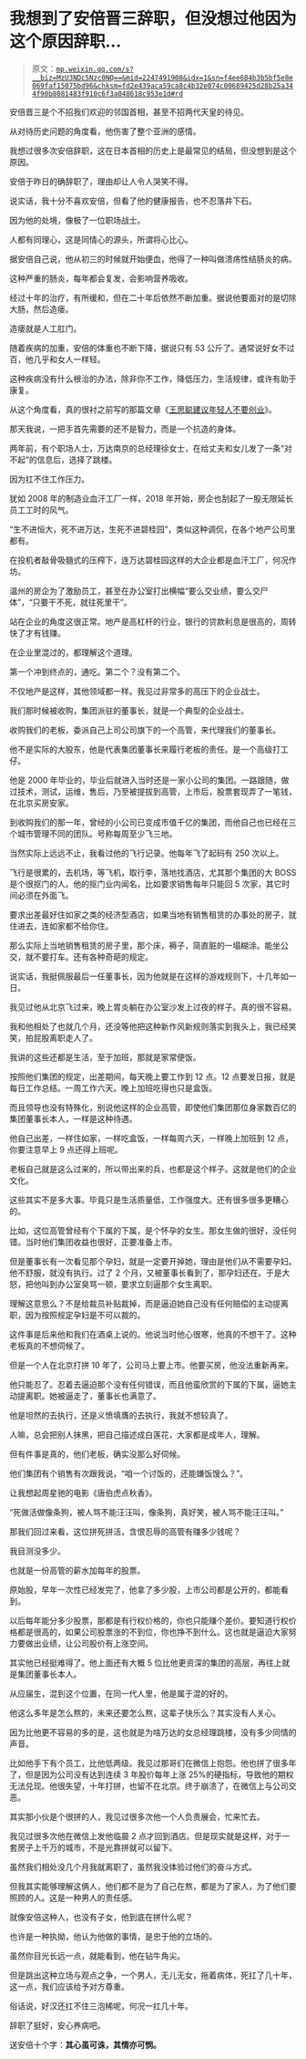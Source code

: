 # 我想到了安倍晋三辞职，但没想过他因为这个原因辞职...

> 原文：[`mp.weixin.qq.com/s?__biz=MzU3NDc5Nzc0NQ==&mid=2247491908&idx=1&sn=f4ee684b3b5bf5e8e069faf15075bd96&chksm=fd2e439aca59ca8c4b32e074c00689425d28b25a344f90b8081483f910c6f3a048618c953e1d#rd`](http://mp.weixin.qq.com/s?__biz=MzU3NDc5Nzc0NQ==&mid=2247491908&idx=1&sn=f4ee684b3b5bf5e8e069faf15075bd96&chksm=fd2e439aca59ca8c4b32e074c00689425d28b25a344f90b8081483f910c6f3a048618c953e1d#rd)

安倍晋三是个不招我们欢迎的邻国首相，甚至不招两代天皇的待见。

从对待历史问题的角度看，他伤害了整个亚洲的感情。 

我想过很多次安倍辞职，这在日本首相的历史上是最常见的结局，但没想到是这个原因。

安倍于昨日的确辞职了，理由却让人令人哭笑不得。

说实话，我十分不喜欢安倍，但看了他的健康报告，也不忍落井下石。

因为他的处境，像极了一位职场战士。 

人都有同理心，这是同情心的源头，所谓将心比心。 

据安倍自己说，他从初三的时候就开始便血，他得了一种叫做溃疡性结肠炎的病。

这种严重的肠炎，每年都会复发，会影响营养吸收。

经过十年的治疗，有所缓和，但在二十年后依然不断加重。据说他要面对的是切除大肠，然后造瘘。

造瘘就是人工肛门。

随着疾病的加重，安倍的体重也不断下降，据说只有 53 公斤了。通常说好女不过百，他几乎和女人一样轻。

这种疾病没有什么根治的办法，除非你不工作，降低压力，生活规律，或许有助于康复。

从这个角度看，真的很衬之前写的那篇文章《[王思聪建议年轻人不要创业](http://mp.weixin.qq.com/s?__biz=MzU3NDc5Nzc0NQ==&mid=2247491872&idx=1&sn=5b292a6270bcd00c302642ca3c258caf&chksm=fd2e43feca59cae81c51c40e4aa4b5b2c7f1f2296bfedf3b4375774c83b37213d021077491eb&scene=21#wechat_redirect)》。

那天我说，一把手首先需要的还不是智力，而是一个抗造的身体。

两年前，有个职场人士，万达南京的总经理徐女士，在给丈夫和女儿发了一条“对不起”的信息后，选择了跳楼。

因为扛不住工作压力。

犹如 2008 年的制造业血汗工厂一样，2018 年开始，房企也刮起了一股无限延长员工工时的风气。

“生不进恒大，死不进万达，生死不进碧桂园”，类似这种调侃，在各个地产公司里都有。

在投机者敲骨吸髓式的压榨下，连万达碧桂园这样的大企业都是血汗工厂，何况作坊。 

温州的房企为了激励员工，甚至在办公室打出横幅“要么交业绩，要么交尸体”，“只要干不死，就往死里干”。

站在企业的角度这很正常。地产是高杠杆的行业，银行的贷款利息是很高的，周转快了才有钱赚。

在企业里混过的，都理解这个道理。

第一个冲到终点的，通吃。第二个？没有第二个。

不仅地产是这样，其他领域都一样。我见过非常多的高压下的企业战士。

我们那时候被收购，集团派驻的董事长，就是一个典型的企业战士。

收购我们的老板，委派自己上司公司旗下的一个高管，来代理我们的董事长。

他不是实际的大股东，他是代表集团董事长来履行老板的责任。是一个高级打工仔。

他是 2000 年毕业的，毕业后就进入当时还是一家小公司的集团。一路跟随，做过技术，测试，运维，售后，乃至被提拔到高管，上市后，股票套现弄了一笔钱，在北京买房安家。

到收购我们的那一年，曾经的小公司已变成市值千亿的集团，而他自己也已经在三个城市管理不同的团队。号称每周至少飞三地。

当然实际上远远不止，我看过他的飞行记录。他每年飞了起码有 250 次以上。

飞行是很累的，去机场，等飞机，取行李，落地找酒店，尤其那个集团的大 BOSS 是个很抠门的人。他的抠门业内闻名，比如要求销售每年只能回 5 次家，其它时间必须在外面飞。

要求出差最好住如家之类的经济型酒店，如果当地有销售租赁的办事处的房子，就住进去，连如家都不给你住。

那么实际上当地销售租赁的房子里，那个床，褥子，简直脏的一塌糊涂。能坐公交，就不要打车。还有各种奇葩的规定。

说实话，我挺佩服最后一任董事长，因为他就是在这样的游戏规则下，十几年如一日。

我见过他从北京飞过来，晚上胃炎躺在办公室沙发上过夜的样子。真的很不容易。

我和他相处了也就几个月，还没等他把这种新作风新规则落实到我头上，我已经笑笑，拍屁股离职走人了。

我讲的这些还都是生活，至于加班，那就是家常便饭。

按照他们集团的规定，出差期间，每天晚上要工作到 12 点。12 点要发日报，就是每日工作总结。一周工作六天。晚上加班吃得也只是盒饭。

而且领导也没有特殊化，别说他这样的企业高管，即使他们集团那位身家数百亿的集团董事长本人，一样是这种待遇。

他自己出差，一样住如家，一样吃盒饭，一样每周六天，一样晚上加班到 12 点，你要注意早上 9 点还得上班呢。

老板自己就是这么过来的，所以带出来的兵，也都是这个样子。这就是他们的企业文化。 

这些其实不是多大事。毕竟只是生活质量低，工作强度大。还有很多很多更糟心的。

比如，这位高管曾经有个下属的下属，是个怀孕的女生。那女生做的很好，没任何错。当时他们集团收益也很好，正要准备上市。

但是董事长有一次看见那个孕妇，就是一定要开掉她，理由是他们从不需要孕妇。他不舒服，就没有执行。过了 2 个月，又被董事长看到了，那孕妇还在。于是大怒，把他叫到办公室臭骂一顿，要求立刻逼那个女生离职。

理解这意思么？不是给裁员补贴裁掉，而是逼迫她自己没有任何赔偿的主动提离职，因为按照规定孕妇是不可以裁的。

这件事是后来他和我们在酒桌上说的。他说当时他心很寒，他真的不想干了。这种老板真的不想伺候了。

但是一个人在北京打拼 10 年了，公司马上要上市。他要买房，他没法重新再来。

他只能忍了。忍着去逼迫那个没有任何错误，而且他蛮欣赏的下属的下属，逼她主动提离职。她被逼走了，董事长也满意了。

他是坦然的去执行，还是义愤填膺的去执行，我就不想较真了。

人嘛，总会把别人抹黑，把自己描述成白莲花，大家都是成年人，理解。

但有件事是真的，他们老板，确实没那么好伺候。 

他们集团有个销售有次跟我说，“咱一个讨饭的，还能嫌饭馊么？”。

让我想起周星驰的电影《唐伯虎点秋香》。

“死做活做像条狗，被人骂不能汪汪叫，像条狗，真好笑，被人骂不能汪汪叫。” 

那我们回过来看，这位拼死拼活，含恨忍辱的高管有赚多少钱呢？

我目测没多少。

也就是一份高管的薪水加每年的股票。

原始股，早年一次性已经发完了，他拿了多少股，上市公司都是公开的，都能看到。

以后每年能分多少股票，那都是有行权价格的，你也只能赚个差价。要知道行权价格都是很高的，如果公司股票涨的不到位，你也挣不到什么。这也就是逼迫大家努力要做出业绩，让公司股价有上涨空间。

其实他已经挺难得了。他上面还有大概 5 位比他更资深的集团的高层，再往上就是集团董事长本人。

从应届生，混到这个位置，在同一代人里，他是属于混的好的。

他这么多年是怎么熬的，未来还要怎么熬，这辈子快乐么？其实没有人关心。

因为比他更不容易的多的是，这也就是为啥万达的女总经理跳楼，没有多少同情的声音。

比如他手下有个员工，比他低两级。我见过那哥们在微信上抱怨。他也拼了很多年了，但是因为公司没有达到连续 3 年股价每年上涨 25%的硬指标，导致他的期权无法兑现。他很失望，十年打拼，也留不在北京。终于崩溃了，在微信上与公司交恶。

其实那小伙是个很拼的人，我见过很多次他一个人负责展会，忙来忙去。

我见过很多次他在微信上发他临晨 2 点才回到酒店。但是现实就是这样，对于一套房子上千万的城市，不是光靠拼就可以留下。

虽然我们相处没几个月我就离职了，虽然我没体验过他们的奋斗方式。

但我其实能够理解这俩人，他们都不是为了自己在熬，都是为了家人，为了他们要照顾的人。这是一种男人的责任感。

就像安倍这种人，也没有子女，他到底在拼什么呢？ 

也许是一种执拗，他认为他做的事情，是忠于他的立场的。

虽然你目光长远一点，就能看到，他在钻牛角尖。

但是跳出这种立场与观点之争，一个男人，无儿无女，拖着病体，死扛了几十年，这一点，我们应该给予对方尊重。 

俗话说，好汉还扛不住三泡稀呢，何况一扛几十年。

辞职了挺好，安心养病吧。 

送安倍十个字：**其心虽可诛，其情亦可悯。**

<mp-qa class="js_uneditable custom_select_card qa_iframe" data-pluginname="insertquestion" data-id="1494360268292866055" data-bizuin="MzU3NDc5Nzc0NQ==" data-title="留言区"></mp-qa>